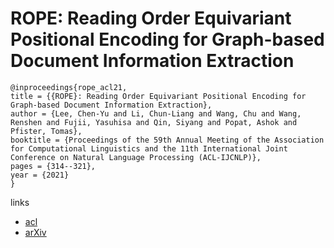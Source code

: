# ROPE: Reading Order Equivariant Positional Encoding for Graph-based Document Information Extraction

```
@inproceedings{rope_acl21,
title = {{ROPE}: Reading Order Equivariant Positional Encoding for Graph-based Document Information Extraction},
author = {Lee, Chen-Yu and Li, Chun-Liang and Wang, Chu and Wang, Renshen and Fujii, Yasuhisa and Qin, Siyang and Popat, Ashok and Pfister, Tomas},
booktitle = {Proceedings of the 59th Annual Meeting of the Association for Computational Linguistics and the 11th International Joint Conference on Natural Language Processing (ACL-IJCNLP)},
pages = {314--321},
year = {2021}
}
```

links
- [acl](https://aclanthology.org/2021.acl-short.41)
- [arXiv](https://arxiv.org/abs/2106.10786)
